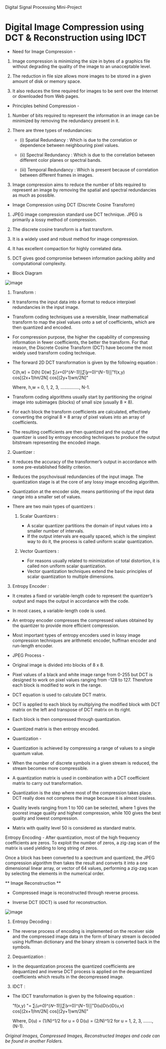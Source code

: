Digital Signal Processing Mini-Project
# Digital Image Compression using DCT & Reconstruction using IDCT


* Need for Image Compression -
1) Image compression is minimizing the size in bytes of a graphics file without degrading the quality of the image to an unacceptable level. 

2) The reduction in file size allows more images to be stored in a given amount of disk or memory space. 

3) It also reduces the time required for images to be sent over the Internet or downloaded from Web pages.


* Principles behind Compression -
1) Number of bits required to represent the information in an image can be minimized by removing the redundancy present in it.

2) There are three types of redundancies: 
	- (i) Spatial Redundancy :
	       Which is due to the correlation or dependence between neighbouring pixel values.

	- (ii) Spectral Redundancy : 
	        Which is due to the correlation between different color planes or spectral bands.

	- (iii) Temporal Redundancy : 
	         Which is present because of correlation between different frames in images.

3) Image compression aims to reduce the number of bits required to represent an image by removing the spatial and spectral redundancies as much as possible. 


* Image Compression using DCT (Discrete Cosine Transform)
1) JPEG image compression standard use DCT technique. JPEG is primarily a lossy method of compression.

2) The discrete cosine transform is a fast transform.

3) It is a widely used and robust method for image compression.

4) It has excellent compaction for highly correlated data.

5) DCT gives good compromise between information packing ability and computational complexity.


* Block Diagram 

![image](https://user-images.githubusercontent.com/76968308/118371376-fb0e3b80-b5c9-11eb-8c9f-c869812b2ee7.png)

1. Transform :
- It transforms the input data into a format to reduce interpixel redundancies in the input image.

- Transform coding techniques use a reversible, linear mathematical transform to map the pixel values onto a set of coefficients, which are then quantized and encoded.

- For compression purpose, the higher the capability of compressing information in fewer coefficients, the better the transform. For that reason, the Discrete Cosine Transform (DCT) have become the most widely used transform coding technique. 

- The forward 2D  DCT transformation is given by the following equation :

	C(h,w) = D(h) D(w) ∑_(𝑥=0)^(𝑁−1)▒∑_(𝑦=0)^(𝑁−1)▒"f(x,y) cos[(2x+1)hπ/2N] cos[(2y+1)wπ/2N]" 

	Where, h,w = 0, 1, 2, 3, ……………, N-1. 

- Transform coding algorithms usually start by partitioning the original image into subimages (blocks) of small size (usually 8 × 8).

- For each block the transform coefficients are calculated, effectively converting the original 8 × 8 array of pixel values into an array of coefficients.

- The resulting coefficients are then quantized and the output of the quantizer is used by entropy encoding techniques to produce the output bitstream representing the encoded image. 


2. Quantizer :
- It reduces the accuracy of the transformer’s output in accordance with some pre-established fidelity criterion.

- Reduces the psychovisual redundancies of the input image. The quantization stage is at the core of any lossy image encoding algorithm.

- Quantization at the encoder side, means partitioning of the input data range into a smaller set of values.

- There are two main types of quantizers :
	1. Scalar Quantizers :
	    - A scalar quantizer partitions the domain of input values into a smaller number of intervals.
	    - If the output intervals are equally spaced, which is the simplest way to do it, the process is called
	      uniform scalar quantization.

	2. Vector Quantizers : 
	    - For reasons usually related to minimization of total distortion, it is called non uniform scalar
	      quantization.
	    - Vector quantization techniques extend the basic principles of scalar quantization to multiple
	      dimensions. 


3. Entropy Encoder :
- It creates a fixed or variable-length code to represent the quantizer’s output and maps the output in accordance with the code.

- In most cases, a variable-length code is used.

- An entropy encoder compresses the compressed values obtained by the quantizer to provide more efficient compression.

- Most important types of entropy encoders used in lossy image compression techniques are arithmetic encoder, huffman encoder and run-length encoder. 


* JPEG Process -
- Original image is divided into blocks of 8 x 8.

- Pixel values of a black and white image range from 0-255 but DCT is designed to work on pixel values ranging from -128 to 127. Therefore each block is modified to work in the range. 

- DCT equation is used to calculate DCT matrix.

- DCT is applied to each block by multiplying the modified block with DCT matrix on the left and transpose of DCT matrix on its right. 

- Each block is then compressed through quantization. 

- Quantized matrix is then entropy encoded. 


* Quantization -

- Quantization is achieved by compressing a range of values to a single quantum value. 

- When the number of discrete symbols in a given stream is reduced, the stream becomes more compressible. 

- A quantization matrix is used in combination with a DCT coefficient matrix to carry out transformation. 

- Quantization is the step where most of the compression takes place. DCT really does not compress the image because it is almost lossless. 

- Quality levels ranging from 1 to 100 can be selected, where 1 gives the poorest image quality and highest compression, while 100 gives the best quality and lowest compression. 

- Matrix with quality level 50 is considered as standard matrix.


Entropy Encoding -
After quantization, most of the high frequency coefficients are zeros. To exploit the number of zeros, a zig-zag scan of the matrix is used yielding to long string of zeros. 

Once a block has been converted to a spectrum and quantized, the JPEG compression algorithm then takes the result and converts it into a one dimensional linear array, or vector of 64 values, performing a zig-zag scan by selecting the elements in the numerical order. 




** Image Reconstruction **

- Compressed image is reconstructed through reverse process. 

- Inverse DCT (IDCT) is used for reconstruction.

![image](https://user-images.githubusercontent.com/76968308/118371714-83d9a700-b5cb-11eb-85b2-80c686b0bb96.png)


1. Entropy Decoding :
- The reverse process of encoding is implemented on the receiver side and the compressed image data in the form of binary stream is decoded using Huffman dictionary and the binary stream is converted back in the symbols.


2. Dequantization :
- In the dequantization process the quantized coefficients are dequantized and inverse DCT process is applied on the dequantized coefficients which results in the decompressed image.


3. IDCT :
- The IDCT transformation is given by the following equation :

	 "f(x,y) "= ∑_(𝑢=0)^(𝑁−1)▒∑_(𝑣=0)^(𝑁−1)▒"D(u)D(v)D(u,v) cos[(2x+1)hπ/2N] cos[(2y+1)wπ/2N]" 

	Where, 
D(u) = (1/N)^1/2 for u = 0 
D(u) = (2/N)^1/2 for u = 1, 2, 3, ……., (N-1). 


*Original Images, Compressed Images, Reconstructed Images and code can be found in another Folders.*
